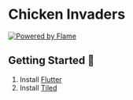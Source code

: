# Chicken Invaders

[![Powered by Flame](https://img.shields.io/badge/Powered%20by-%F0%9F%94%A5-orange.svg)](https://flame-engine.org)

## Getting Started :rocket:

1. Install [Flutter](https://docs.flutter.dev/get-started/install)
1. Install [Tiled](https://www.mapeditor.org/)